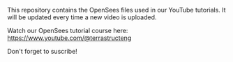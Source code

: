 This repository contains the OpenSees files used in our YouTube tutorials. It will be updated every time a new video is uploaded.

Watch our OpenSees tutorial course here: https://www.youtube.com/@terrastructeng

Don't forget to suscribe!
